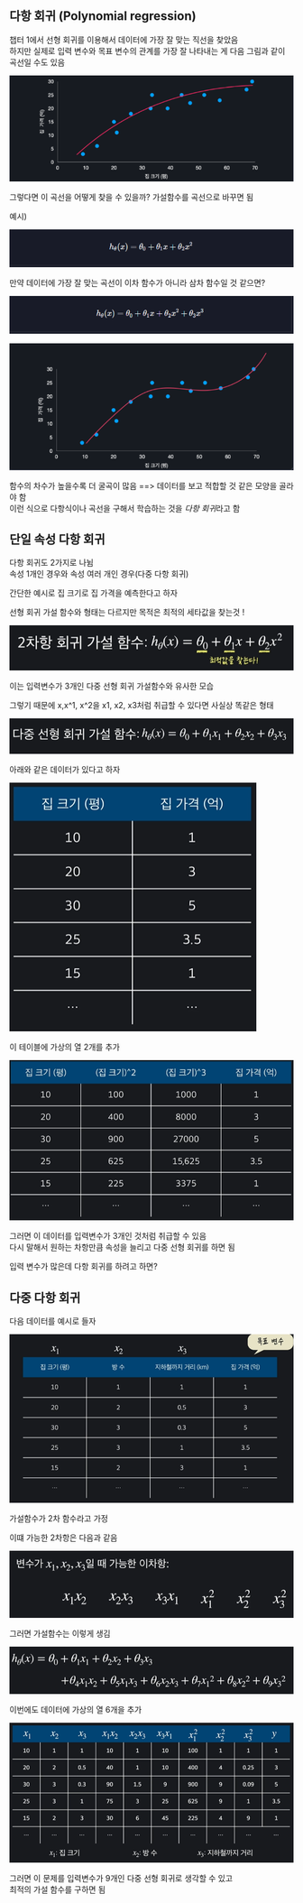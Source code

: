  ## 다항 회귀 (Polynomial regression)   
  챕터 1에서 선형 회귀를 이용해서 데이터에 가장 잘 맞는 직선을 찾았음    
하지만 실제로 입력 변수와 목표 변수의 관계를 가장 잘 나타내는 게 다음 그림과 같이 곡선일 수도 있음   

![](/image.png/03.1.PNG)

그렇다면 이 곡선을 어떻게 찾을 수 있을까? 가설함수를 곡선으로 바꾸면 됨   

예시)   

![](/image.png/03.2.PNG)    

만약 데이터에 가장 잘 맞는 곡선이 이차 함수가 아니라 삼차 함수일 것 같으면?  

![](/image.png/03.3.PNG)   


![](/image.png/03.4.PNG)  

함수의 차수가 높을수록 더 굴곡이 많음 ==> 데이터를 보고 적합할 것 같은 모양을 골라야 함   
이런 식으로 다항식이나 곡선을 구해서 학습하는 것을  *다항 회귀*라고 함     

## 단일 속성 다항 회귀  
 
다항 회귀도 2가지로 나뉨  
속성 1개인 경우와 속성 여러 개인 경우(다중 다항 회귀)      

간단한 예시로 집 크기로 집 가격을 예측한다고 하자 

선형 회귀 가설 함수와 형태는 다르지만 목적은 최적의 세타값을 찾는것 !     

![](/image.png/03.5.PNG)   

이는 입력변수가 3개인 다중 선형 회귀 가설함수와 유사한 모습   

그렇기 때문에 x,x^1, x^2을 x1, x2, x3처럼 취급할 수 있다면 사실상 똑같은 형태   
  
![](/image.png/03.6.PNG)  


아래와 같은 데이터가 있다고 하자 

![](/image.png/03.7.PNG)    

이 테이블에 가상의 열 2개를 추가       

![](/image.png/03.8.PNG)   

그러면 이 데이터를 입력변수가 3개인 것처럼 취급할 수 있음   
다시 말해서 원하는 차항만큼 속성을 늘리고 다중 선형 회귀를 하면 됨    

입력 변수가 많은데 다항 회귀를 하려고 하면?   
 
## 다중 다항 회귀   

다음 데이터를 예시로 들자  

![](/image.png/03.9.PNG)  


가설함수가 2차 함수라고 가정     

이떄 가능한 2차항은 다음과 같음    

![](/image.png/03.10.PNG)  


그러면 가설함수는 이렇게 생김    
  
![](/image.png/03.11.PNG)  

이번에도 데이터에  가상의 열 6개을 추가  

![](/image.png/03.12.PNG)  

그러면 이 문제를 입력변수가 9개인 다중 선형 회귀로 생각할 수 있고  
최적의 가설 함수를 구하면 됨  